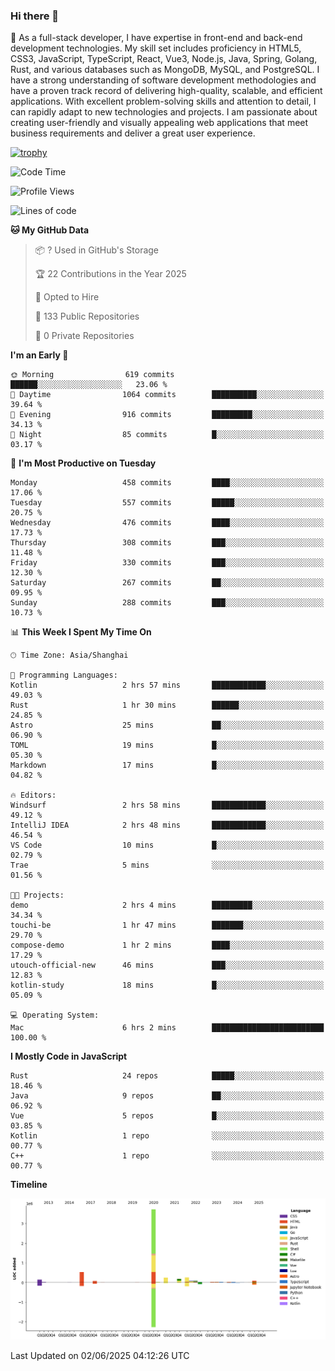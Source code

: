 ### Hi there 👋

🌱 As a full-stack developer, I have expertise in front-end and back-end development technologies. My skill set includes proficiency in HTML5, CSS3, JavaScript, TypeScript, React, Vue3, Node.js, Java, Spring, Golang, Rust, and various databases such as MongoDB, MySQL, and PostgreSQL. I have a strong understanding of software development methodologies and have a proven track record of delivering high-quality, scalable, and efficient applications. With excellent problem-solving skills and attention to detail, I can rapidly adapt to new technologies and projects. I am passionate about creating user-friendly and visually appealing web applications that meet business requirements and deliver a great user experience.

[![trophy](https://github-profile-trophy.vercel.app/?username=elton&rank=SECRET,SSS,SS,S,AAA,AA,A&theme=onedark&no-frame=true&margin-w=10)](https://github.com/ryo-ma/github-profile-trophy)

<!--START_SECTION:waka-->
![Code Time](http://img.shields.io/badge/Code%20Time-1%2C669%20hrs%206%20mins-blue)

![Profile Views](http://img.shields.io/badge/Profile%20Views-1-blue)

![Lines of code](https://img.shields.io/badge/From%20Hello%20World%20I%27ve%20Written-5.7%20million%20lines%20of%20code-blue)

**🐱 My GitHub Data** 

> 📦 ? Used in GitHub's Storage 
 > 
> 🏆 22 Contributions in the Year 2025
 > 
> 💼 Opted to Hire
 > 
> 📜 133 Public Repositories 
 > 
> 🔑 0 Private Repositories 
 > 
**I'm an Early 🐤** 

```text
🌞 Morning                619 commits         ██████░░░░░░░░░░░░░░░░░░░   23.06 % 
🌆 Daytime                1064 commits        ██████████░░░░░░░░░░░░░░░   39.64 % 
🌃 Evening                916 commits         █████████░░░░░░░░░░░░░░░░   34.13 % 
🌙 Night                  85 commits          █░░░░░░░░░░░░░░░░░░░░░░░░   03.17 % 
```
📅 **I'm Most Productive on Tuesday** 

```text
Monday                   458 commits         ████░░░░░░░░░░░░░░░░░░░░░   17.06 % 
Tuesday                  557 commits         █████░░░░░░░░░░░░░░░░░░░░   20.75 % 
Wednesday                476 commits         ████░░░░░░░░░░░░░░░░░░░░░   17.73 % 
Thursday                 308 commits         ███░░░░░░░░░░░░░░░░░░░░░░   11.48 % 
Friday                   330 commits         ███░░░░░░░░░░░░░░░░░░░░░░   12.30 % 
Saturday                 267 commits         ██░░░░░░░░░░░░░░░░░░░░░░░   09.95 % 
Sunday                   288 commits         ███░░░░░░░░░░░░░░░░░░░░░░   10.73 % 
```


📊 **This Week I Spent My Time On** 

```text
🕑︎ Time Zone: Asia/Shanghai

💬 Programming Languages: 
Kotlin                   2 hrs 57 mins       ████████████░░░░░░░░░░░░░   49.03 % 
Rust                     1 hr 30 mins        ██████░░░░░░░░░░░░░░░░░░░   24.85 % 
Astro                    25 mins             ██░░░░░░░░░░░░░░░░░░░░░░░   06.90 % 
TOML                     19 mins             █░░░░░░░░░░░░░░░░░░░░░░░░   05.30 % 
Markdown                 17 mins             █░░░░░░░░░░░░░░░░░░░░░░░░   04.82 % 

🔥 Editors: 
Windsurf                 2 hrs 58 mins       ████████████░░░░░░░░░░░░░   49.12 % 
IntelliJ IDEA            2 hrs 48 mins       ████████████░░░░░░░░░░░░░   46.54 % 
VS Code                  10 mins             █░░░░░░░░░░░░░░░░░░░░░░░░   02.79 % 
Trae                     5 mins              ░░░░░░░░░░░░░░░░░░░░░░░░░   01.56 % 

🐱‍💻 Projects: 
demo                     2 hrs 4 mins        █████████░░░░░░░░░░░░░░░░   34.34 % 
touchi-be                1 hr 47 mins        ███████░░░░░░░░░░░░░░░░░░   29.70 % 
compose-demo             1 hr 2 mins         ████░░░░░░░░░░░░░░░░░░░░░   17.29 % 
utouch-official-new      46 mins             ███░░░░░░░░░░░░░░░░░░░░░░   12.83 % 
kotlin-study             18 mins             █░░░░░░░░░░░░░░░░░░░░░░░░   05.09 % 

💻 Operating System: 
Mac                      6 hrs 2 mins        █████████████████████████   100.00 % 
```

**I Mostly Code in JavaScript** 

```text
Rust                     24 repos            █████░░░░░░░░░░░░░░░░░░░░   18.46 % 
Java                     9 repos             ██░░░░░░░░░░░░░░░░░░░░░░░   06.92 % 
Vue                      5 repos             █░░░░░░░░░░░░░░░░░░░░░░░░   03.85 % 
Kotlin                   1 repo              ░░░░░░░░░░░░░░░░░░░░░░░░░   00.77 % 
C++                      1 repo              ░░░░░░░░░░░░░░░░░░░░░░░░░   00.77 % 
```



**Timeline**

![Lines of Code chart](https://raw.githubusercontent.com/elton/elton/main/assets/bar_graph.png)


 Last Updated on 02/06/2025 04:12:26 UTC
<!--END_SECTION:waka-->

<!--
**elton/elton** is a ✨ _special_ ✨ repository because its `README.md` (this file) appears on your GitHub profile.

Here are some ideas to get you started:

- 🔭 I’m currently working on ...
- 🌱 I’m currently learning ...
- 👯 I’m looking to collaborate on ...
- 🤔 I’m looking for help with ...
- 💬 Ask me about ...
- 📫 How to reach me: ...
- 😄 Pronouns: ...
- ⚡ Fun fact: ...
-->
